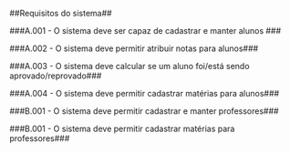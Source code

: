 
##Requisitos do sistema##

###A.001 - O sistema deve ser capaz de cadastrar e manter alunos ###

###A.002 - O sistema deve permitir atribuir notas para alunos###

###A.003 - O sistema deve calcular se um aluno foi/está sendo aprovado/reprovado###

###A.004 - O sistema deve permitir cadastrar matérias para alunos###

###B.001 - O sistema deve permitir cadastrar e manter professores###

###B.001 - O sistema deve permitir cadastrar matérias para professores###
